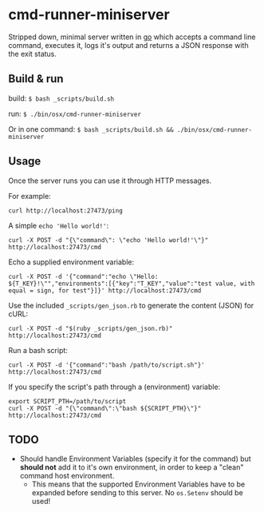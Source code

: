 # cmd-runner-miniserver

Stripped down, minimal server written in [go](https://golang.org/)
which accepts a command line command, executes it,
logs it's output and returns a JSON response
with the exit status.

## Build & run

build: `$ bash _scripts/build.sh`

run: `$ ./bin/osx/cmd-runner-miniserver`

Or in one command: `$ bash _scripts/build.sh && ./bin/osx/cmd-runner-miniserver`

## Usage

Once the server runs you can use it through HTTP messages.

For example:

    curl http://localhost:27473/ping

A simple `echo 'Hello world!'`:

    curl -X POST -d "{\"command\": \"echo 'Hello world!'\"}" http://localhost:27473/cmd

Echo a supplied environment variable:

    curl -X POST -d '{"command":"echo \"Hello: ${T_KEY}!\"","environments":[{"key":"T_KEY","value":"test value, with equal = sign, for test"}]}' http://localhost:27473/cmd

Use the included `_scripts/gen_json.rb` to generate the content (JSON) for cURL:

    curl -X POST -d "$(ruby _scripts/gen_json.rb)" http://localhost:27473/cmd

Run a bash script:

    curl -X POST -d '{"command":"bash /path/to/script.sh"}' http://localhost:27473/cmd

If you specify the script's path through a (environment) variable:

    export SCRIPT_PTH=/path/to/script
    curl -X POST -d "{\"command\":\"bash ${SCRIPT_PTH}\"}" http://localhost:27473/cmd

## TODO

* Should handle Environment Variables (specify it for the command) but **should not** add it to it's own environment, in order to keep a "clean" command host environment.
  * This means that the supported Environment Variables have to be expanded before sending to this server. No `os.Setenv` should be used!
